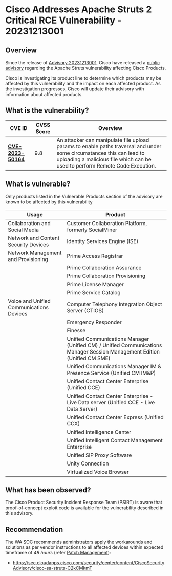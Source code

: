 # Cisco Addresses Apache Struts 2 Critical RCE Vulnerability - 20231213001

## Overview

Since the release of [Advisory 20231213001](https://soc.cyber.wa.gov.au//advisories/20231213001-Apache-Struts-2-crit-vuln/), Cisco have released a [public advisory](https://sec.cloudapps.cisco.com/security/center/content/CiscoSecurityAdvisory/cisco-sa-struts-C2kCMkmT) regarding the Apache Struts vulnerability affecting Cisco Products.

Cisco is investigating its product line to determine which products may be affected by this vulnerability and the impact on each affected product. As the investigation progresses, Cisco will update their advisory with information about affected products.


## What is the vulnerability?

| CVE ID | CVSS Score | Overview 
| --- | --- | --- |
| [**CVE-2023-50164**](https://cwe.mitre.org/data/definitions/20.html) | 9.8 | An attacker can manipulate file upload params to enable paths traversal and under some circumstances this can lead to uploading a malicious file which can be used to perform Remote Code Execution. |


## What is vulnerable?

Only products listed in the Vulnerable Products section of the advisory are known to be affected by this vulnerability

| Usage | Product |
| --- | --- |
| Collaboration and Social Media | Customer Collaboration Platform, formerly SocialMiner |
| Network and Content Security Devices | Identity Services Engine (ISE) |
| Network Management and Provisioning | Prime Access Registrar |
|  | Prime Collaboration Assurance |
|  | Prime Collaboration Provisioning |
|  | Prime License Manager |
|  | Prime Service Catalog |
|  Voice and Unified Communications Devices | Computer Telephony Integration Object Server (CTIOS) |
|  | Emergency Responder |
|  | Finesse |
|  | Unified Communications Manager (Unified CM) / Unified Communications Manager Session Management Edition (Unified CM SME) |
|  | Unified Communications Manager IM & Presence Service (Unified CM IM&P) |
|  | Unified Contact Center Enterprise (Unified CCE) |
|  | Unified Contact Center Enterprise - Live Data server (Unified CCE - Live Data Server) |
|  | Unified Contact Center Express (Unified CCX) |
|  | Unified Intelligence Center |
|  | Unified Intelligent Contact Management Enterprise |
|  | Unified SIP Proxy Software |
|  | Unity Connection |
|  | Virtualized Voice Browser |

## What has been observed?

The Cisco Product Security Incident Response Team (PSIRT) is aware that proof-of-concept exploit code is available for the vulnerability described in this advisory.


## Recommendation

The WA SOC recommends administrators apply the workarounds and solutions as per vendor instructions to all affected devices within expected timeframe of *48 hours* (refer [Patch Management](../guidelines/patch-management.md)):

- <https://sec.cloudapps.cisco.com/security/center/content/CiscoSecurityAdvisory/cisco-sa-struts-C2kCMkmT>